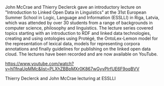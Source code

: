 John McCrae and Thierry Declerck gave an introductory lecture on
"Introduction to Linked Open Data in Linguistics" at the 31st European
Summer School in Logic, Language and Information (ESSLLI) in Riga,
Latvia, which was attended by over 30 students from a range of
backgrounds in computer science, philosophy and linguistics. The lecture
series covered topics starting with an introduction to RDF and linked
data technologies, creating and using ontologies using Protégé, the
OntoLex-Lemon model for the representation of lexical data, models for
representing corpora annotations and finally guidelines for publishing
on the linked open data cloud. The lectures have been recorded and are
now available on YouTube.

<div class="wp-block-embed__wrapper">

https://www.youtube.com/watch?v=hl1fnaUpMMc&list=PLXhZBBpMXr0K867wGyvPIrfUE6F9oqBVV

</div>

Thierry Declerck and John McCrae lecturing at ESSLLI
